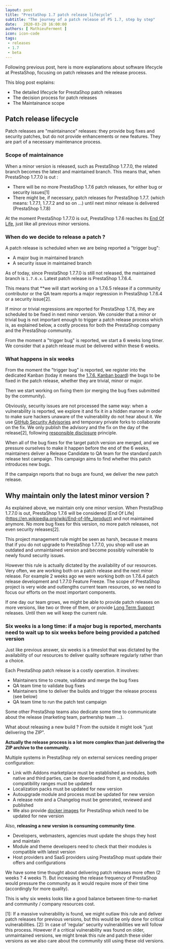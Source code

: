 ```yaml
---
layout: post
title: "PrestaShop 1.7 patch release lifecycle"
subtitle: "The journey of a patch release of PS 1.7, step by step"
date:   2020-03-20 16:00:00
authors: [ MathieuFerment ]
icon: icon-code
tags:
 - releases
 - 1.7
 - beta
---
```



Following previous post, here is more explanations about software lifecycle at PrestaShop, focusing on patch releases and the release process.

This blog post explains:
- The detailed lifecycle for PrestaShop patch releases
- The decision process for patch releases
- The Maintainance scope

## Patch release lifecycle

Patch releases are "maintainance" releases: they provide bug fixes and security patches, but do not provide enhancements or new features. They are part of a necessary maintenance process.

### Scope of maintainance

When a minor version is released, such as PrestaShop 1.7.7.0, the related branch becomes the latest and maintained branch.
This means that, when PrestaShop 1.7.7.0 is out :
- There will be no more PrestaShop 1.7.6 patch releases, for either bug or security issues[1]
- There might be, if necessary, patch releases for PrestaShop 1.7.7. (which means: 1.7.7.1, 1.7.7.2 and so on ...) until next minor release is delivered (PrestaShop 1.7.8)

At the moment PrestaShop 1.7.7.0 is out, PrestaShop 1.7.6 reaches its [End Of Life](https://en.wikipedia.org/wiki/End-of-life_(product)), just like all previous minor versions.


### When do we decide to release a patch ?

A patch release is scheduled when we are being reported a "trigger bug":
- A major bug in maintained branch
- A security issue in maintained branch

As of today, since PrestaShop 1.7.7.0 is still not released, the maintained branch is `1.7.6.x`. Latest patch release is PrestaShop 1.7.6.4.

This means that **we will start working on a 1.7.6.5 release if a community contributor or the QA team reports a major regression in PrestaShop 1.7.6.4 or a security issue[2].

If minor or trivial regressions are reported for PrestaShop 1.7.6, they are scheduled to be fixed in next minor version. We consider that a minor or trivial bug is not important enough to trigger a patch release process which is, as explained below, a costly process for both the PrestaShop company and the PrestaShop community.

From the moment a "trigger bug" is reported, we start a 6 weeks long timer. We consider that a patch release must be delivered within these 6 weeks.

### What happens in six weeks

From the moment the "trigger bug" is reported, we register into the dedicated Kanban (today it means the [1.7.6. Kanban board](https://github.com/PrestaShop/PrestaShop/projects/4)) the bugs to be fixed in the patch release, whether they are trivial, minor or major.

Then we start working on fixing them (or merging the bug fixes submitted by the community).

Obviously, security issues are not processed the same way: when a vulnerability is reported, we explore it and fix it in a hidden manner in order to make sure hackers unaware of the vulnerability do not hear about it. We use [GitHub Security Advisories](https://help.github.com/en/github/managing-security-vulnerabilities/about-github-security-advisories) and temporary private forks to collaborate on the fix. We only publish the advisory and the fix on the day of the release[2], following [responsible disclosure](https://en.wikipedia.org/wiki/Responsible_disclosure) principle.

When all of the bug fixes for the target patch version are merged, and we pressure ourselves to make it happen before the end of the 6 weeks, maintainers deliver a Release Candidate to QA team for the standard patch release test campaign. This campaign aims to find whether this patch introduces new bugs.

If the campaign reports that no bugs are found, we deliver the new patch release.

## Why maintain only the latest minor version ?

As explained above, we maintain only one minor version.
When PrestaShop 1.7.7.0 is out, PrestaShop 1.7.6 will be considered [End Of Life](https://en.wikipedia.org/wiki/End-of-life_(product) and not maintained anymore. No more bug fixes for this version, no more patch releases, not even security releases[2].

This project management rule might be seen as harsh, because it means that if you do not upgrade to PrestaShop 1.7.7.0, you shop will use an outdated and unmaintained version and become possibly vulnerable to newly found security issues.

However this rule is actually dictated by the availability of our resources. Very often, we are working both on a patch release and the next minor release. For example 2 weeks ago we were working both on 1.7.6.4 patch release development and 1.7.7.0 Feature Freeze. The scope of PrestaShop project is very wide and outlengths current team resources, so we need to focus our efforts on the most important components.

If one day our team grows, we might be able to provide patch releases on more versions, like two or three of them, or provide [Long Term Support](https://en.wikipedia.org/wiki/Long-term_support) releases. Until then we will keep the current rule.

### Six weeks is a long time: if a major bug is reported, merchants need to wait up to six weeks before being provided a patched version

Just like previous answer, six weeks is a timeslot that was dictated by the availability of our resources  to deliver quality software regularly rather than a choice.

Each PrestaShop patch release is a costly operation. It involves:
- Maintainers time to create, validate and merge the bug fixes
- QA team time to validate bug fixes
- Maintainers time to deliver the builds and trigger the release process (see below)
- QA team time to run the patch test campaign

Some other PrestaShop teams also dedicate some time to communicate about the release (marketing team, partnership team ...).

What about releasing a new build ? From the outside it might look "just delivering the ZIP".

**Actually the release process is a lot more complex than just delivering the ZIP archive to the community.**

Multiple systems in PrestaShop rely on external services needing proper configuration:

- Link with Addons marketplace must be established as modules, both native and third parties, can be downloaded from it, and modules compatibility ranges must be updated
- Localization packs must be updated for new version
- Autoupgrade module and process must be updated for new version
- A release note and a Changelog must be generated, reviewed and published
- We also provide [docker images](https://github.com/PrestaShop/docker) for PrestaShop which need to be updated for new version

Also, **releasing a new version is consuming community time**.

- Developers, webmasters, agencies must update the shops they host and maintain
- Module and theme developers need to check that their modules is compatible with latest version
- Host providers and SaaS providers using PrestaShop must update their offers and configurations

We have some time thought about delivering patch releases more often (2 weeks ? 4 weeks ?). But increasing the release frequency of PrestaShop would pressure the community as it would require more of their time (accordingly for more quality).

This is why six weeks looks like a good balance between time-to-market and community / company resources cost.

[1]: If a massive vulnerability is found, we might outlaw this rule and deliver patch releases for previous versions, but this would be only done for critical vulnerabilities.
[2]: In case of 'regular' security vulnerabilities we will follow this process. However if a critical vulnerability was found on older, unmaintained versions, we might break this rule and patch these older versions as we also care about the community still using these old versions.